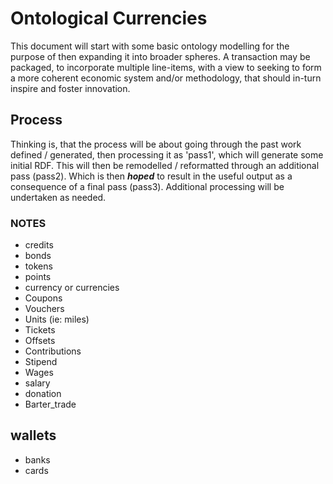 # Ontological Currencies


This document will start with some basic ontology modelling for the purpose of then expanding it into broader spheres.  A transaction may be packaged, to incorporate multiple line-items, with a view to seeking to form a more coherent economic system and/or methodology, that should in-turn inspire and foster innovation.   

## Process

Thinking is, that the process will be about going through the past work defined / generated, then processing it as 'pass1', which will generate some initial RDF.  This will then be remodelled / reformatted through an additional pass (pass2).  Which is then ***hoped*** to result in the useful output as a consequence of a final pass (pass3). Additional processing will be undertaken as needed.


### NOTES

- credits
- bonds
- tokens
- points
- currency or currencies
- Coupons
- Vouchers
- Units (ie: miles)
- Tickets
- Offsets
- Contributions
- Stipend
- Wages
- salary
- donation
- Barter_trade


## wallets
- banks
- cards
